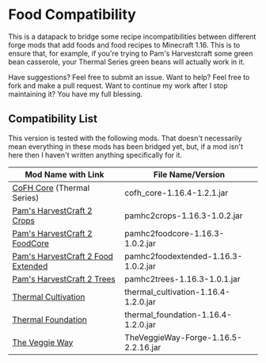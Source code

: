 # Food Compatibility

This is a datapack to bridge some recipe incompatibilities between different forge mods that add foods and food recipes to Minecraft 1.16. This is to ensure that, for example, if you're trying to Pam's Harvestcraft some green bean casserole, your Thermal Series green beans will actually work in it.

Have suggestions? Feel free to submit an issue.
Want to help? Feel free to fork and make a pull request.
Want to continue my work after I stop maintaining it? You have my full blessing.

## Compatibility List

This version is tested with the following mods. That doesn't necessarily mean everything in these mods has been bridged yet, but, if a mod isn't here then I haven't written anything specifically for it.

| Mod Name with Link                                           | File Name/Version                    |
| ------------------------------------------------------------ | ------------------------------------ |
| [CoFH Core](https://www.curseforge.com/minecraft/mc-mods/cofh-core) (Thermal Series) | cofh_core-1.16.4-1.2.1.jar           |
| [Pam's HarvestCraft 2 Crops](https://www.curseforge.com/minecraft/mc-mods/pams-harvestcraft-2-crops) | pamhc2crops-1.16.3-1.0.2.jar         |
| [Pam's HarvestCraft 2 FoodCore](https://www.curseforge.com/minecraft/mc-mods/pams-harvestcraft-2-food-core) | pamhc2foodcore-1.16.3-1.0.2.jar      |
| [Pam's HarvestCraft 2 Food Extended](https://www.curseforge.com/minecraft/mc-mods/pams-harvestcraft-2-food-extended) | pamhc2foodextended-1.16.3-1.0.2.jar  |
| [Pam's HarvestCraft 2 Trees](https://www.curseforge.com/minecraft/mc-mods/pams-harvestcraft-2-trees) | pamhc2trees-1.16.3-1.0.1.jar         |
| [Thermal Cultivation](https://www.curseforge.com/minecraft/mc-mods/thermal-cultivation) | thermal_cultivation-1.16.4-1.2.0.jar |
| [Thermal Foundation](https://www.curseforge.com/minecraft/mc-mods/thermal-foundation) | thermal_foundation-1.16.4-1.2.0.jar  |
| [The Veggie Way](https://www.curseforge.com/minecraft/mc-mods/the-veggie-way) | TheVeggieWay-Forge-1.16.5-2.2.16.jar |